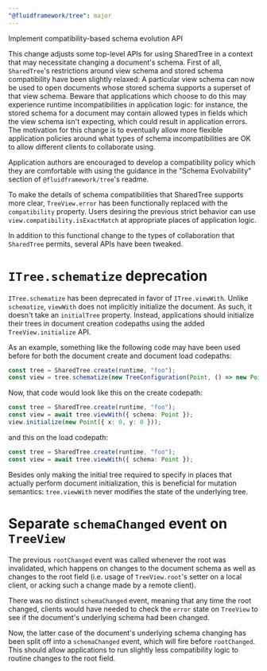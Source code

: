 ```yaml
---
"@fluidframework/tree": major
---
```


Implement compatibility-based schema evolution API

This change adjusts some top-level APIs for using SharedTree in a context that may necessitate changing a document's schema.
First of all, `SharedTree`'s restrictions around view schema and stored schema compatibility have been slightly relaxed:
A particular view schema can now be used to open documents whose stored schema supports a superset of that view schema.
Beware that applications which choose to do this may experience runtime incompatibilities in application logic: for instance,
the stored schema for a document may contain allowed types in fields which the view schema isn't expecting,
which could result in application errors.
The motivation for this change is to eventually allow more flexible application policies around what types of schema incompatibilities
are OK to allow different clients to collaborate using.

Application authors are encouraged to develop a compatibility policy which they are comfortable with using the guidance in the
"Schema Evolvability" section of `@fluidframework/tree`'s readme.

To make the details of schema compatibilities that SharedTree supports more clear,
`TreeView.error` has been functionally replaced with the `compatibility` property.
Users desiring the previous strict behavior can use `view.compatibility.isExactMatch` at appropriate places of application logic.

In addition to this functional change to the types of collaboration that `SharedTree` permits, several APIs have been tweaked.

# `ITree.schematize` deprecation

`ITree.schematize` has been deprecated in favor of `ITree.viewWith`.
Unlike `schematize`, `viewWith` does not implicitly initialize the document. As such, it doesn't take an `initialTree` property.
Instead, applications should initialize their trees in document creation codepaths using the added `TreeView.initialize` API.

As an example, something like the following code may have been used before for both the document create and document load codepaths:

```typescript
const tree = SharedTree.create(runtime, "foo");
const view = tree.schematize(new TreeConfiguration(Point, () => new Point({ x: 0, y: 0 })));
```

Now, that code would look like this on the create codepath:

```typescript
const tree = SharedTree.create(runtime, "foo");
const view = await tree.viewWith({ schema: Point });
view.initialize(new Point({ x: 0, y: 0 }));
```

and this on the load codepath:

```typescript
const tree = SharedTree.create(runtime, "foo");
const view = await tree.viewWith({ schema: Point });
```

Besides only making the initial tree required to specify in places that actually perform document initialization, this is beneficial for mutation semantics: `tree.viewWith` never modifies the state of the underlying tree.

# Separate `schemaChanged` event on `TreeView`

The previous `rootChanged` event was called whenever the root was invalidated, which happens on changes to the document schema
as well as changes to the root field (i.e. usage of `TreeView.root`'s setter on a local client, or acking such a change made by
a remote client).

There was no distinct `schemaChanged` event, meaning that any time the root changed,
clients would have needed to check the `error` state on `TreeView` to see if the document's underlying schema had been changed.

Now, the latter case of the document's underlying schema changing has been split off into a `schemaChanged` event, which will
fire before `rootChanged`.
This should allow applications to run slightly less compatibility logic to routine changes to the root field.
